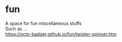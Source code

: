 # fun
A space for fun miscellaneous stuffs\
Such as ...\
https://octo-badger.github.io/fun/twister-spinner.htm
